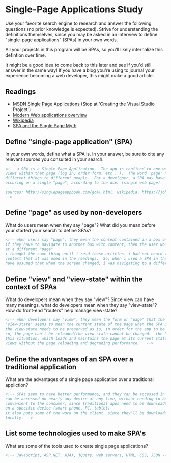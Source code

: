 # Single-Page Applications Study

Use your favorite search engine to research and answer the following questions
(no prior knowledge is expected). Strive for understanding the definitions
themselves, since you may be asked in an interview to define "single-page
applications" (SPAs) in your own words.

All your projects in this program will be SPAs, so you'll likely internalize
this defintion over time.

It might be a good idea to come back to this later and see if you'd still answer
in the same way! If you have a blog you're using to journal your experience
becoming a web developer, this might make a good article.

## Readings

-   [MSDN Single Page Applications](https://msdn.microsoft.com/en-us/magazine/dn463786.aspx) (Stop at 'Creating the Visual Studio Project')
-   [Modern Web applications overview](http://singlepageappbook.com/goal.html)
-   [Wikipedia](https://en.wikipedia.org/wiki/Single-page_application)
-   [SPA and the Single Page Myth](https://johnpapa.net/pageinspa/)

## Define "single-page application" (SPA)

In your own words, define what a SPA is. In your answer, be sure to cite any
relevant sources you consulted in your search.

```md
<!-- a SPA is a Single Page Application.  The app is confined to one web page, however, it can have different
views within that page (log in, order form, etc...).  The word 'page' needs to be defined correctly, because it can mean
different things to different people.  For a developer, a SPA may have different "views", but they're all
occuring on a single "page", according to the user (single web page).  So, while the application may have different views, it really is only on one page, and does not need to refresh because the app downloads the HTML on the first call to the web server.

sources: http://singlepageappbook.com/goal.html, wikipedia, https://johnpapa.net/pageinspa/
-->
```

## Define "page" as used by non-developers

What do users mean when they say "page"? What did you mean before your started
your search to define SPAs?

```md
<!-- when users say "page", they mean the content contained in a box on the screen in front of them.
if they have to navigate to another box with content, then the user would believe they were looking
at a different "page"
i thought the same thing until i read these articles. i had not heard the term "views" used in the
context that it was used in the readings.  So, when i used a SPA in the past, i probably would
have assumed that when the screen changed, i was navigating to a different page. -->
```

## Define "view" and "view-state" within the context of SPAs

What do developers mean when they say "view"? Since view can have many meanings,
what do developers mean when they say "view-state"? How do front-end "routers"
help manage view-state?

```md
<!-- when developers say "view", they mean the form or "page" that the user is looking at.
"view-state" seems to mean the current state of the page when the SPA is initially loaded.
the view-state needs to be preserved as is, in order for the app to be considered a SPA.
so, the page can't be reloaded/the view state cannot be changed.  the "router" helps in
this situation, which loads and maintains the page at its current state, so the user can move between
views without the page reloading and degrading performance.   -->
```

## Define the advantages of an SPA over a traditional application

What are the advantages of a single page application over a traditional appliction?

```md
<!-- SPAs seem to have better performance, and they can be accessed in a browser, which means they
can be accessed on nearly any device at any time, without needing to be installed.  this is very
convenient to the consumer, since traditional apps need to be downloaded, and might only be available
on a specific device (smart phone, PC, tablet)
it also puts some of the work on the client, since they'll be downloading the SPA and running some of it
locally. -->
```

## List some technologies used to make SPA's

What are some of the tools used to create single page applications?

```md
<!-- JavaScript, ASP.NET, AJAX, jQuery, web servers, HTML, CSS, JSON -->
```
